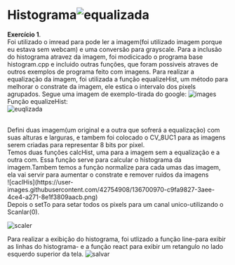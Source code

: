# Histograma![equalizada](https://user-images.githubusercontent.com/42754908/136682234-e7a65a0f-ac9a-4458-9679-dd6ce1fcb5e9.png)

<strong>Exercício 1</strong>.<br>
Foi utilizado o imread para pode ler a imagem(foi utilizado imagem porque eu estava sem webcam) e uma conversão para grayscale.
Para a inclusão do histograma atravez da imagem, foi modicicado o programa base histogram.cpp e incluido outras funções, que foram possiveis atraves de outros exemplos
de programa feito com imagens. 
Para realizar a equalização da imagem, foi utilizada a função equalizeHist, um método para melhorar o constrate da imagem, ele estica o intervalo dos pixels agrupados. Segue uma imagem de exemplo-tirada do google:
![images](https://user-images.githubusercontent.com/42754908/136681489-6b11b2f3-6042-45c4-8c20-49b45b7566a0.jpg)<br>
Função equalizeHist:<br>
![euqlizada](https://user-images.githubusercontent.com/42754908/136700455-b7a15725-fcee-4d0c-a6f3-7f0ee87ffc7d.png)

<br>
Defini duas imagem(um original e a outra que sofrerá a equalização) com suas alturas e larguras, e tambem foi colocado o CV_8UC1 para as imagens serem criadas para representar 8 bits por pixel. <br>
Temos duas funções calcHist, uma para a imagem sem a equalização e a outra com. Essa função serve para calcular o histograma da imagem.Tambem temos a função normalize para cada umas das imagem, ela vai servir para aumentar o constrate e remover ruídos da imagens<br>
![caclHis](https://user-images.githubusercontent.com/42754908/136700970-c9fa9827-3aee-4ce4-a271-8e1f3809aacb.png)

<br>
Depois o setTo para setar todos os pixels para um canal unico-utilizando o Scanlar(0).<br>

![scaler](https://user-images.githubusercontent.com/42754908/136700949-7f8a4682-7505-481b-bc98-d7e21d925181.png)

 
 Para realizar a exibição do histograma, foi utlizado a função line-para exibir as linhas do histograma- e a função react para exibir um retangulo no lado esquerdo superior da tela. 
![salvar](https://user-images.githubusercontent.com/42754908/136700936-23097312-edfe-4019-8b80-2934ccfdd023.png)




